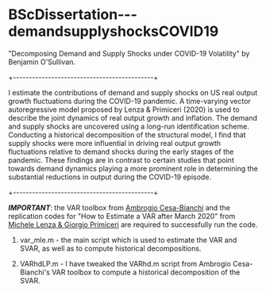 # BScDissertation---demandsupplyshocksCOVID19
"Decomposing Demand and Supply Shocks under COVID-19 Volatility" by Benjamin O'Sullivan. 

+--------------------------------------------+

I estimate the contributions of demand and supply shocks on US
real output growth fluctuations during the COVID-19 pandemic. A time-varying
vector autoregressive model proposed by Lenza & Primiceri (2020) is used to
describe the joint dynamics of real output growth and inflation. The demand and
supply shocks are uncovered using a long-run identification scheme. Conducting
a historical decomposition of the structural model, I find that supply shocks were
more influential in driving real output growth fluctuations relative to demand
shocks during the early stages of the pandemic. These findings are in contrast to
certain studies that point towards demand dynamics playing a more prominent
role in determining the substantial reductions in output during the COVID-19
episode.

+--------------------------------------------+

***IMPORTANT***: the VAR toolbox from [Ambrogio Cesa-Bianchi](https://github.com/ambropo/VAR-Toolbox) and the replication codes for "How to Estimate a VAR after March 2020" from [Michele Lenza & Giorgio Primiceri](https://faculty.wcas.northwestern.edu/gep575/research.html) are required to successfully run the code. 

1. var_mle.m - the main script which is used to estimate the VAR and SVAR, as well as to compute historical decompositions. 

2. VARhdLP.m - I have tweaked the VARhd.m script from Ambrogio Cesa-Bianchi's VAR toolbox to compute a historical decomposition of the SVAR. 
